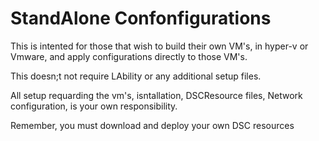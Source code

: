 # StandAlone Confonfigurations

This is intented for those that wish to build their own VM's, in hyper-v or Vmware,
and apply configurations directly to those VM's. 

This doesn;t not require LAbility or any additional setup files.

All setup requarding the vm's, isntallation, DSCResource files, Network configuration, is your own responsibility.

Remember, you must download and deploy your own DSC resources